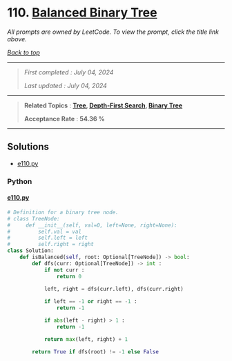 # 110. [Balanced Binary Tree](<https://leetcode.com/problems/balanced-binary-tree>)

*All prompts are owned by LeetCode. To view the prompt, click the title link above.*

*[Back to top](<../README.md>)*

------

> *First completed : July 04, 2024*
>
> *Last updated : July 04, 2024*

------

> **Related Topics** : **[Tree](<by_topic/Tree.md>), [Depth-First Search](<by_topic/Depth-First Search.md>), [Binary Tree](<by_topic/Binary Tree.md>)**
>
> **Acceptance Rate** : **54.36 %**

------

## Solutions

- [e110.py](<../my-submissions/e110.py>)
### Python
#### [e110.py](<../my-submissions/e110.py>)
```Python
# Definition for a binary tree node.
# class TreeNode:
#     def __init__(self, val=0, left=None, right=None):
#         self.val = val
#         self.left = left
#         self.right = right
class Solution:
    def isBalanced(self, root: Optional[TreeNode]) -> bool:
        def dfs(curr: Optional[TreeNode]) -> int :
            if not curr :
                return 0
            
            left, right = dfs(curr.left), dfs(curr.right)

            if left == -1 or right == -1 :
                return -1

            if abs(left - right) > 1 :
                return -1

            return max(left, right) + 1

        return True if dfs(root) != -1 else False
```

